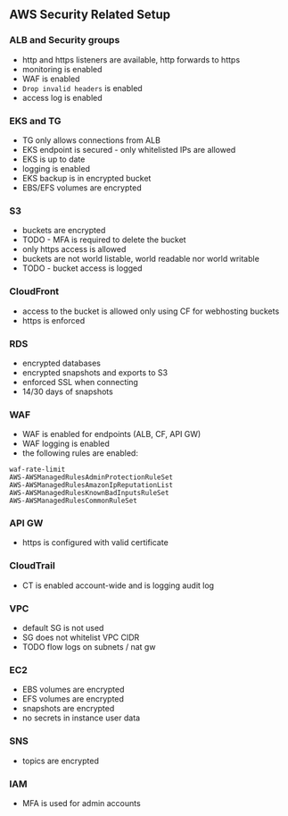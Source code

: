 ## AWS Security Related Setup

### ALB and Security groups
* http and https listeners are available, http forwards to https
* monitoring is enabled
* WAF is enabled
* `Drop invalid headers` is enabled
* access log is enabled

### EKS and TG
* TG only allows connections from ALB
* EKS endpoint is secured - only whitelisted IPs are allowed
* EKS is up to date
* logging is enabled
* EKS backup is in encrypted bucket
* EBS/EFS volumes are encrypted

### S3
* buckets are encrypted
* TODO - MFA is required to delete the bucket
* only https access is allowed
* buckets are not world listable, world readable nor world writable
* TODO - bucket access is logged

### CloudFront
* access to the bucket is allowed only using CF for webhosting buckets
* https is enforced

### RDS
* encrypted databases
* encrypted snapshots and exports to S3
* enforced SSL when connecting
* 14/30 days of snapshots

### WAF
* WAF is enabled for endpoints (ALB, CF, API GW)
* WAF logging is enabled
* the following rules are enabled:
```
waf-rate-limit
AWS-AWSManagedRulesAdminProtectionRuleSet
AWS-AWSManagedRulesAmazonIpReputationList
AWS-AWSManagedRulesKnownBadInputsRuleSet
AWS-AWSManagedRulesCommonRuleSet
```

### API GW
* https is configured with valid certificate

### CloudTrail
* CT is enabled account-wide and is logging audit log

### VPC
* default SG is not used
* SG does not whitelist VPC CIDR
* TODO flow logs on subnets / nat gw

### EC2
* EBS volumes are encrypted
* EFS volumes are encrypted
* snapshots are encrypted
* no secrets in instance user data

### SNS
* topics are encrypted

### IAM
* MFA is used for admin accounts

